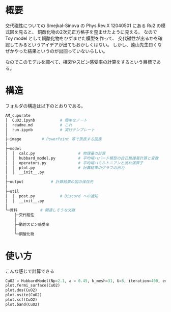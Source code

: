 
# 概要

交代磁性についての Smejkal-Sinova の Phys.Rev.X 12040501 にある Ru2 の模式図を見ると、
銅酸化物の2次元正方格子を歪ませたように見える。
なので Toy model として銅酸化物をひずませた模型を作って、
交代磁性が出るかを確認してみるというアイデアが出てもおかしくはない。
しかし、遠山先生曰くなぜかやった結果というのが出回っていないらしい。

なのでこのモデルを調べて、相図やスピン感受率の計算をするという目標である。

# 構造

フォルダの構造は以下のとおりである。

``` sh
AM_cupurate
│  CuO2.ipynb           # 簡単なノート
│  readme.md            # これ
│  run.ipynb            # 実行テンプレート
│
├─image         # PowerPoint 等で策表する図表
│
├─model
│  │  calc.py                   # 物理量の計算
│  │  hubbard_model.py          # 平均場ハバード模型の自己無撞着計算と変数
│  │  operators.py              # 平均場ハミルトニアンと流れ演算子
│  │  plot.py                   # 計算結果のグラフの出力
│  │  __init__.py
│
├─output            # 計算結果の図の保存先
│
├─util
│  │  post.py           # Discord への通知
│  │  __init__.py
│
└─資料          # 関連しそうな文献
    ├─交代磁性
    │
    ├─動的スピン感受率
    │
    └─銅酸化物
```

# 使い方

こんな感じで計算できる

``` python
CuO2 = HubbardModel(Np=2.1, a = 0.45, k_mesh=31, U=8, iteration=400, err=1e-6, fineness=5)
plot.fermi_surface(CuO2)
plot.dos(CuO2)
plot.nsite(CuO2)
plot.scf(CuO2)
plot.band(CuO2)
```
